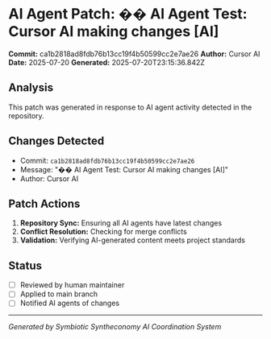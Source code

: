 # AI Agent Patch: �� AI Agent Test: Cursor AI making changes [AI]

**Commit:** ca1b2818ad8fdb76b13cc19f4b50599cc2e7ae26
**Author:** Cursor AI
**Date:** 2025-07-20
**Generated:** 2025-07-20T23:15:36.842Z

## Analysis

This patch was generated in response to AI agent activity detected in the repository.

## Changes Detected

- Commit: `ca1b2818ad8fdb76b13cc19f4b50599cc2e7ae26`
- Message: "�� AI Agent Test: Cursor AI making changes [AI]"
- Author: Cursor AI

## Patch Actions

1. **Repository Sync:** Ensuring all AI agents have latest changes
2. **Conflict Resolution:** Checking for merge conflicts
3. **Validation:** Verifying AI-generated content meets project standards

## Status

- [ ] Reviewed by human maintainer
- [ ] Applied to main branch
- [ ] Notified AI agents of changes

---
*Generated by Symbiotic Syntheconomy AI Coordination System*
